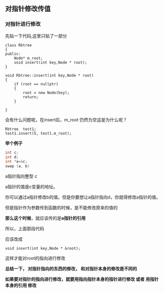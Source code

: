 ## 对指针修改传值

### 对指针进行修改

先贴一下代码,这里只贴了一部分

````
class Rbtree
{
public:
	Node* m_root;
	void insert(int key,Node * root);
}

void Rbtree::insert(int key,Node * root)
{
	if (root == nullptr)
	{
		root = new Node(key);
		return;
	}

}
````

会有什么问题呢，在insert后，m_root 仍然为空这是为什么呢？

```
Rbtree  test1;
test1.insert(5, test1.m_root);
```

**举个例子**

```C++
int c;
int d;
int *a=&c;
swap (a, b)
```

a指针指向整型 c

a指针的值是c变量的地址。

你可以通过a指针修改b的值。但是你要想让a指针指向d，你就得修改a指针的值。

但是指针作为参数传到函数的时候，是不能修改原来的值的 

**那么这个时候**，就应该传的是**a指针的引用**

所以，上面那段代码

应该改成

```
void insert(int key,Node * &root);
```

这样才能对root的指向进行修改

**总结一下， 对指针指向的东西的修改， 和对指针本身的修改是不同的** 

**如果要对指针的指向进行修改，就要用指向指针本身的指针进行修改 或者 用指针本身的引用 修改** 

